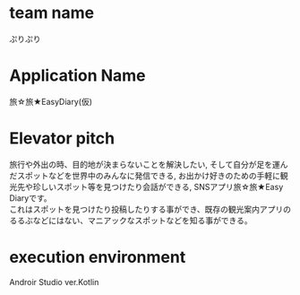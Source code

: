 # team name
ぷりぷり

# Application Name
旅☆旅★EasyDiary(仮)

# Elevator pitch
旅行や外出の時、目的地が決まらないことを解決したい,
そして自分が足を運んだスポットなどを世界中のみんなに発信できる,
お出かけ好きのための手軽に観光先や珍しいスポット等を見つけたり会話ができる,
SNSアプリ旅☆旅★Easy Diaryです。  
これはスポットを見つけたり投稿したりする事ができ、既存の観光案内アプリのるるぶなどにはない、マニアックなスポットなどを知る事ができる。  

# execution environment
Androir Studio ver.Kotlin
